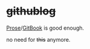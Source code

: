 ~~githublog~~
=========
[Prose](http://prose.io)/[GitBook](http://www.gitbook.com) is good enough.

no need for ~~this~~ anymore.

